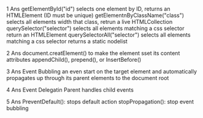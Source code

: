 1 Ans
getElementById("id") selects one element by ID, returns an HTMLElement (ID must be unique)
getElementnByClassName("class") selects all elements width that class, retrun a live HTMLCollection 
querySelector("selector") selects all elements matching a css selector return an HTMLElement
querySelectorAll("selector") selects all elements matching a css selector returns a static nodelist

2 Ans
document.creatElement() to make the element sset its content  
attributes  appendChild(), prepend(), or InsertBefore()

3 Ans
Event Bubbling an even start on the target element and automatically propagates up through its parent elements to the document root

4 Ans
Event Delegatin   Parent handles child events

5 Ans
PreventDefault(): stops default action
stopPropagation(): stop event bubbling
